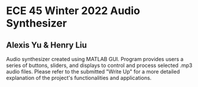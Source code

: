 # ECE 45 Winter 2022 Audio Synthesizer
## Alexis Yu & Henry Liu
Audio synthesizer created using MATLAB GUI. Program provides users a series of buttons, sliders, and displays to control and process selected .mp3 audio files. Please refer to the submitted "Write Up" for a more detailed explanation of the project's functionalities and applications.
